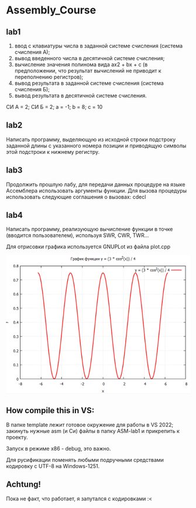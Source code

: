 # Assembly_Course

## lab1

1) ввод с клавиатуры числа в заданной системе счисления (система счисления А);
2) вывод введенного числа в десятичной системе счисления;
3) вычисление значения полинома вида ax2 + bx + c (в предположении, что результат вычислений не приводит к переполнению регистров);
4) вывод результата в заданной системе счисления (система счисления Б);
5) вывод результата в десятичной системе счисления.

СИ А = 2; СИ Б = 2; a = -1; b = 8; c = 10

## lab2

Написать программу, выделяющую из исходной строки подстроку заданной длины с указанного номера позиции и приводящую символы этой подстроки к нижнему регистру.

## lab3

Продолжить прошлую лабу, для передачи данных процедуре на языке Ассемблера использовать аргументы функции. Для вызова процедуры использовать следующие соглашения о вызовах: cdecl

## lab4

Написать программу, реализующую вычисление функции в точке (вводится пользователем), используя SWR, CWR, TWR...

Для отрисовки графика используется GNUPLot из файла plot.cpp

![1758297761507](image/README/1758297761507.png)

## How compile this in VS:

В папке template лежит готовое окружение для работы в VS 2022; закинуть нужные asm (и Си) файлы в папку ASM-lab1 и прикрепить к проекту. 

Запуск в режиме x86 - debug, это важно.

Для русификации поменять любыми подручными средствами кодировку с UTF-8 на Windows-1251.

## **Achtung**!

Пока не факт, что работает, я запутался с кодировками :<
